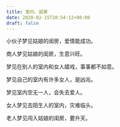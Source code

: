 ```yaml
---
title: 室内、闺房
date: 2020-02-15T20:54:12+08:00
draft: false
---
```


小伙子梦见姑娘的闺房，爱情能成功。



商人梦见姑娘的闺房，生意兴旺。



梦见在别人的室内和女人嬉戏，事事都不如意。



梦见自己的室内有许多女人，是凶兆。



梦见室内空无一人，会失去爱人。



女人梦见去陌生人的室内，灾难临头。



老人梦见闯入姑娘的闺房，要升天。

